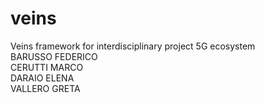 # veins
Veins framework for interdisciplinary project 5G ecosystem                
BARUSSO FEDERICO            
CERUTTI MARCO             
DARAIO ELENA              
VALLERO GRETA             
